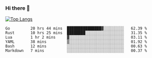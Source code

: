 ### Hi there 👋

<!--
**3Xpl0it3r/3Xpl0it3r** is a ✨ _special_ ✨ repository because its `README.md` (this file) appears on your GitHub profile.

Here are some ideas to get you started:

- 🔭 I’m currently working on ...
- 🌱 I’m currently learning ...
- 👯 I’m looking to collaborate on ...
- 🤔 I’m looking for help with ...
- 💬 Ask me about ...
- 📫 How to reach me: ...
- 😄 Pronouns: ...
- ⚡ Fun fact: ...
-->


[![Top Langs](https://github-readme-stats.vercel.app/api/top-langs/?username=3Xpl0it3r&layout=compact)](https://github.com/3Xpl0it3r/3Xpl0it3r)

<!--START_SECTION:waka-->

```text
Go         20 hrs 44 mins  ███████████████▓░░░░░░░░░   62.39 %
Rust       10 hrs 25 mins  ████████░░░░░░░░░░░░░░░░░   31.35 %
Lua        1 hr 2 mins     ▓░░░░░░░░░░░░░░░░░░░░░░░░   03.11 %
YAML       38 mins         ▒░░░░░░░░░░░░░░░░░░░░░░░░   01.92 %
Bash       12 mins         ░░░░░░░░░░░░░░░░░░░░░░░░░   00.63 %
Markdown   7 mins          ░░░░░░░░░░░░░░░░░░░░░░░░░   00.37 %
```

<!--END_SECTION:waka-->

